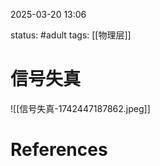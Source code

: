2025-03-20    13:06

status: #adult 
tags: [[物理层]]


# 信号失真

![[信号失真-1742447187862.jpeg]]


# References

